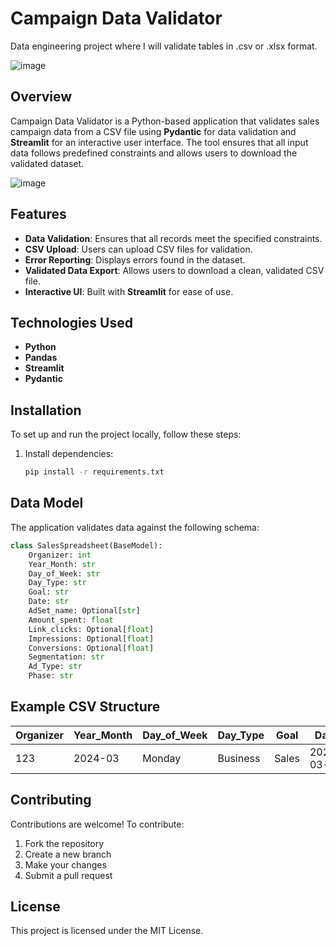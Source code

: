 # Campaign Data Validator
Data engineering project where I will validate tables in .csv or .xlsx format.

![image](https://github.com/user-attachments/assets/21a7448e-dff0-458a-b475-733ee3dd4f41)




## Overview
Campaign Data Validator is a Python-based application that validates sales campaign data from a CSV file using **Pydantic** for data validation and **Streamlit** for an interactive user interface. The tool ensures that all input data follows predefined constraints and allows users to download the validated dataset.

![image](https://github.com/user-attachments/assets/9a031e63-727d-4fc5-8bbb-4bd717d1b1e1)


## Features
- **Data Validation**: Ensures that all records meet the specified constraints.
- **CSV Upload**: Users can upload CSV files for validation.
- **Error Reporting**: Displays errors found in the dataset.
- **Validated Data Export**: Allows users to download a clean, validated CSV file.
- **Interactive UI**: Built with **Streamlit** for ease of use.

## Technologies Used
- **Python**
- **Pandas**
- **Streamlit**
- **Pydantic**

## Installation
To set up and run the project locally, follow these steps:

1. Install dependencies:
   ```bash
   pip install -r requirements.txt
   ```

## Data Model
The application validates data against the following schema:

```python
class SalesSpreadsheet(BaseModel):
    Organizer: int
    Year_Month: str
    Day_of_Week: str
    Day_Type: str
    Goal: str
    Date: str
    AdSet_name: Optional[str]
    Amount_spent: float
    Link_clicks: Optional[float]
    Impressions: Optional[float]
    Conversions: Optional[float]
    Segmentation: str
    Ad_Type: str
    Phase: str
```

## Example CSV Structure
| Organizer | Year_Month | Day_of_Week | Day_Type | Goal    | Date       | AdSet_name | Amount_spent | Link_clicks | Impressions | Conversions | Segmentation | Ad_Type | Phase |
|-----------|-----------|-------------|----------|---------|------------|------------|--------------|-------------|-------------|-------------|-------------|---------|-------|
| 123       | 2024-03   | Monday      | Business | Sales   | 2024-03-01 | AdGroup A  | 250.00       | 45          | 12000       | 3           | Audience A  | Banner  | Launch |

## Contributing
Contributions are welcome! To contribute:
1. Fork the repository
2. Create a new branch
3. Make your changes
4. Submit a pull request

## License
This project is licensed under the MIT License.

